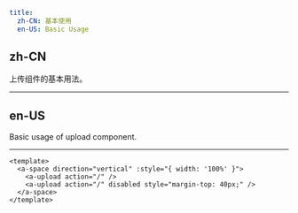 ```yaml
title:
  zh-CN: 基本使用
  en-US: Basic Usage
```

## zh-CN

上传组件的基本用法。

---

## en-US

Basic usage of upload component.

---

```vue
<template>
  <a-space direction="vertical" :style="{ width: '100%' }">
    <a-upload action="/" />
    <a-upload action="/" disabled style="margin-top: 40px;" />
  </a-space>
</template>
```
